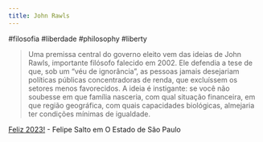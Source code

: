 ```yaml
---
title: John Rawls
---
```




#filosofia #liberdade #philosophy #liberty

> Uma premissa central do governo eleito vem das ideias de John Rawls,  importante filósofo falecido em 2002. Ele defendia a tese de que, sob um “véu de ignorância”, as pessoas jamais desejariam políticas públicas  concentradoras de renda, que excluíssem os setores menos favorecidos. A  ideia é instigante: se você não soubesse em que família nasceria, com  qual situação financeira, em que região geográfica, com quais  capacidades biológicas, almejaria ter condições mínimas de igualdade.

[Feliz 2023!](https://outline.com/ffVR3x) - Felipe Salto em O Estado de São Paulo